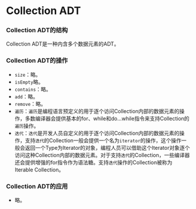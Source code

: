 # Collection ADT

### Collection ADT的结构

Collection ADT是一种内含多个数据元素的ADT。

### Collection ADT的操作

- `size`：略。
- `isEmpty`略。
- `contains`：略。
- `add`：略。
- `remove`：略。
- `遍历`：`遍历`是编程语言预定义的用于逐个访问Collection内部的数据元素的操作，多数编译器会提供基本的for、while和do...while指令来支持Collection的`遍历`操作。
- `迭代`：`迭代`是开发人员自定义的用于逐个访问Collection内部的数据元素的操作，支持`迭代`的Collection一般会提供一个名为`iterator`的操作，这个操作一般会返回一个Type为Iterator的对象，编程人员可以借助这个Iterator对象逐个访问这种Collection内部的数据元素。对于支持`迭代`的Collection，一些编译器还会提供增强的for指令作为语法糖。支持`迭代`操作的Collection被称为Iterable Collection。

### Collection ADT的应用

- 略。
